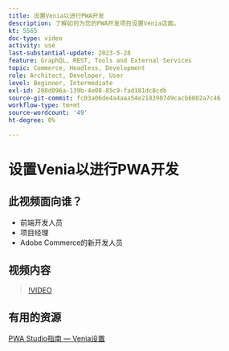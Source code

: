 ```yaml
---
title: 设置Venia以进行PWA开发
description: 了解如何为您的PWA开发项目设置Venia店面。
kt: 5565
doc-type: video
activity: use
last-substantial-update: 2023-5-28
feature: GraphQL, REST, Tools and External Services
topic: Commerce, Headless, Development
role: Architect, Developer, User
level: Beginner, Intermediate
exl-id: 208d096a-139b-4e08-85c9-fad181dc8cdb
source-git-commit: fc03a06de4a4aaa54e218390749cacb6802a7c46
workflow-type: tm+mt
source-wordcount: '49'
ht-degree: 0%

---
```


# 设置Venia以进行PWA开发

## 此视频面向谁？

- 前端开发人员
- 项目经理
- Adobe Commerce的新开发人员

## 视频内容

>[!VIDEO](https://video.tv.adobe.com/v/35785?quality=12&learn=on)

## 有用的资源

[PWA Studio指南 — Venia设置](https://developer.adobe.com/commerce/pwa-studio/tutorials/setup-storefront/)
